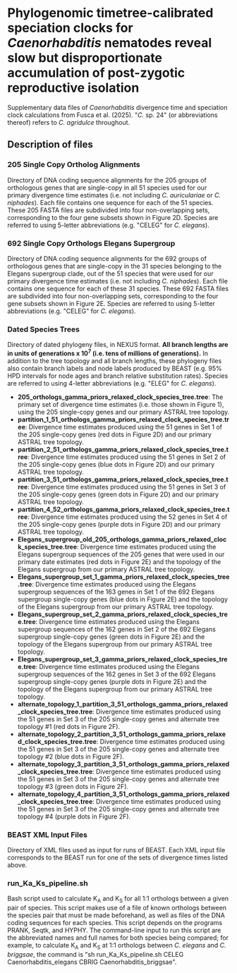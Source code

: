 # Phylogenomic timetree-calibrated speciation clocks for _Caenorhabditis_ nematodes reveal slow but disproportionate accumulation of post-zygotic reproductive isolation
Supplementary data files of _Caenorhabditis_ divergence time and speciation clock calculations from Fusca et al. (2025). "_C._ sp. 24" (or abbreviations thereof) refers to _C. agridulce_ throughout.
## Description of files
### 205 Single Copy Ortholog Alignments
Directory of DNA coding sequence alignments for the 205 groups of orthologous genes that are single-copy in all 51 species used for our primary divergence time estimates (i.e. not including _C. auriculariae_ or _C. niphades_). Each file contains one sequence for each of the 51 species. These 205 FASTA files are subdivided into four non-overlapping sets, corresponding to the four gene subsets shown in Figure 2D.  Species are referred to using 5-letter abbreviations (e.g. "CELEG" for _C. elegans_).
### 692 Single Copy Orthologs Elegans Supergroup
Directory of DNA coding sequence alignments for the 692 groups of orthologous genes that are single-copy in the 31 species belonging to the Elegans supergroup clade, out of the 51 species that were used for our primary divergence time estimates (i.e. not including _C. niphades_). Each file contains one sequence for each of these 31 species. These 692 FASTA files are subdivided into four non-overlapping sets, corresponding to the four gene subsets shown in Figure 2E.  Species are referred to using 5-letter abbreviations (e.g. "CELEG" for _C. elegans_).
### Dated Species Trees
Directory of dated phylogeny files, in NEXUS format. <b>All branch lengths are in units of generations x 10<sup>7</sup> (i.e. tens of millions of generations).</b> In addition to the tree topology and all branch lengths, these phylogeny files also contain branch labels and node labels produced by BEAST (e.g. 95% HPD intervals for node ages and branch relative substitution rates). Species are referred to using 4-letter abbreviations (e.g. "ELEG" for _C. elegans_).

<ul>
<li><b>205_orthologs_gamma_priors_relaxed_clock_species_tree.tree</b>: The primary set of divergence time estimates (i.e. those shown in Figure 1), using the 205 single-copy genes and our primary ASTRAL tree topology. </li>
<li><b>partition_1_51_orthologs_gamma_priors_relaxed_clock_species_tree.tree</b>: Divergence time estimates produced using the 51 genes in Set 1 of the 205 single-copy genes (red dots in Figure 2D) and our primary ASTRAL tree topology. </li>
<li><b>partition_2_51_orthologs_gamma_priors_relaxed_clock_species_tree.tree</b>: Divergence time estimates produced using the 51 genes in Set 2 of the 205 single-copy genes (blue dots in Figure 2D) and our primary ASTRAL tree topology. </li>
<li><b>partition_3_51_orthologs_gamma_priors_relaxed_clock_species_tree.tree</b>: Divergence time estimates produced using the 51 genes in Set 3 of the 205 single-copy genes (green dots in Figure 2D) and our primary ASTRAL tree topology. </li>
<li><b>partition_4_52_orthologs_gamma_priors_relaxed_clock_species_tree.tree</b>: Divergence time estimates produced using the 52 genes in Set 4 of the 205 single-copy genes (purple dots in Figure 2D) and our primary ASTRAL tree topology. </li>
<li><b>Elegans_supergroup_old_205_orthologs_gamma_priors_relaxed_clock_species_tree.tree</b>: Divergence time estimates produced using the Elegans supergroup sequences of the 205 genes that were used in our primary date estimates (red dots in Figure 2E) and the topology of the Elegans supergroup from our primary ASTRAL tree topology. </li>
<li><b>Elegans_supergroup_set_1_gamma_priors_relaxed_clock_species_tree.tree</b>: Divergence time estimates produced using the Elegans supergroup sequences of the 163 genes in Set 1 of the 692 Elegans supergroup single-copy genes (blue dots in Figure 2E) and the topology of the Elegans supergroup from our primary ASTRAL tree topology. </li>
<li><b>Elegans_supergroup_set_2_gamma_priors_relaxed_clock_species_tree.tree</b>: Divergence time estimates produced using the Elegans supergroup sequences of the 162 genes in Set 2 of the 692 Elegans supergroup single-copy genes (green dots in Figure 2E) and the topology of the Elegans supergroup from our primary ASTRAL tree topology. </li>
<li><b>Elegans_supergroup_set_3_gamma_priors_relaxed_clock_species_tree.tree</b>: Divergence time estimates produced using the Elegans supergroup sequences of the 162 genes in Set 3 of the 692 Elegans supergroup single-copy genes (purple dots in Figure 2E) and the topology of the Elegans supergroup from our primary ASTRAL tree topology. </li>
<li><b>alternate_topology_1_partition_3_51_orthologs_gamma_priors_relaxed_clock_species_tree.tree</b>: Divergence time estimates produced using the 51 genes in Set 3 of the 205 single-copy genes and alternate tree topology #1 (red dots in Figure 2F). </li>
<li><b>alternate_topology_2_partition_3_51_orthologs_gamma_priors_relaxed_clock_species_tree.tree</b>: Divergence time estimates produced using the 51 genes in Set 3 of the 205 single-copy genes and alternate tree topology #2 (blue dots in Figure 2F). </li>
<li><b>alternate_topology_3_partition_3_51_orthologs_gamma_priors_relaxed_clock_species_tree.tree</b>: Divergence time estimates produced using the 51 genes in Set 3 of the 205 single-copy genes and alternate tree topology #3 (green dots in Figure 2F). </li>
<li><b>alternate_topology_4_partition_3_51_orthologs_gamma_priors_relaxed_clock_species_tree.tree</b>: Divergence time estimates produced using the 51 genes in Set 3 of the 205 single-copy genes and alternate tree topology #4 (purple dots in Figure 2F). </li>
</ul>

### BEAST XML Input Files
Directory of XML files used as input for runs of BEAST. Each XML input file corresponds to the BEAST run for one of the sets of divergence times listed above.
### run_Ka_Ks_pipeline.sh
Bash script used to calculate K<sub>A</sub> and K<sub>S</sub> for all 1:1 orthologs between a given pair of species. This script makes use of a file of known orthologs between the species pair that must be made beforehand, as well as files of the DNA coding sequences for each species. This script depends on the programs PRANK, Seqtk, and HYPHY. The command-line input to run this script are the abbreviated names and full names for both species being compared; for example, to calculate K<sub>A</sub> and K<sub>S</sub> at 1:1 orthologs between _C. elegans_ and _C. briggsae_, the command is "sh run_Ka_Ks_pipeline.sh CELEG Caenorhabditis_elegans CBRIG Caenorhabditis_briggsae".
